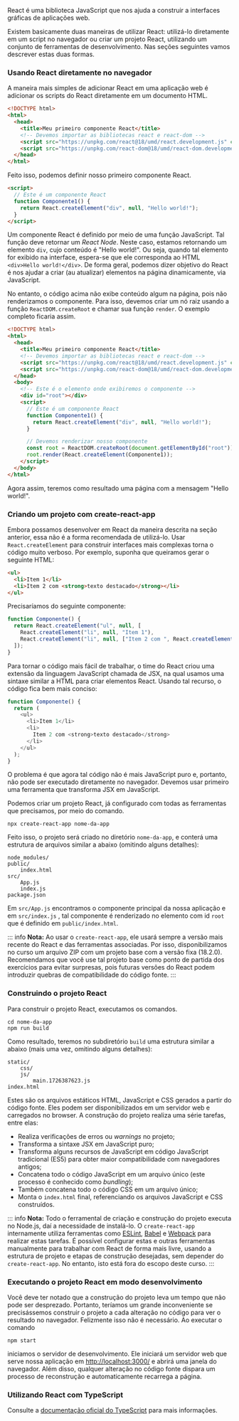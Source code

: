 React é uma biblioteca JavaScript que nos ajuda a construir a interfaces gráficas de aplicações web.

Existem basicamente duas maneiras de utilizar React: utilizá-lo diretamente em um script no navegador ou criar um projeto React, utilizando um conjunto de ferramentas de desenvolvimento.
Nas seções seguintes vamos descrever estas duas formas.

### Usando React diretamente no navegador

A maneira mais simples de adicionar React em uma aplicação web é adicionar os scripts do React diretamente em um documento HTML.

```html
<!DOCTYPE html>
<html>
  <head>
    <title>Meu primeiro componente React</title>
    <!-- Devemos importar as bibliotecas react e react-dom -->
    <script src="https://unpkg.com/react@18/umd/react.development.js" crossorigin></script>
    <script src="https://unpkg.com/react-dom@18/umd/react-dom.development.js" crossorigin></script>
  </head>
</html>
```

Feito isso, podemos definir nosso primeiro componente React.

```html
<script>
  // Este é um componente React
  function Componente1() {
    return React.createElement("div", null, "Hello world!");
  }
</script>
```

Um componente React é definido por meio de uma função JavaScript.
Tal função deve retornar um _React Node_.
Neste caso, estamos retornando um elemento `div`, cujo conteúdo é "Hello world!".
Ou seja, quando tal elemento for exibido na interface, espera-se que ele corresponda ao HTML `<div>Hello world!</div>`.
De forma geral, podemos dizer objetivo do React é nos ajudar a criar (au atualizar) elementos na página dinamicamente, via JavaScript.

No entanto, o código acima não exibe conteúdo algum na página, pois não renderizamos o componente.
Para isso, devemos criar um nó raiz usando a função `ReactDOM.createRoot` e chamar sua função `render`.
O exemplo completo ficaria assim.

```html
<!DOCTYPE html>
<html>
  <head>
    <title>Meu primeiro componente React</title>
    <!-- Devemos importar as bibliotecas react e react-dom -->
    <script src="https://unpkg.com/react@18/umd/react.development.js" crossorigin></script>
    <script src="https://unpkg.com/react-dom@18/umd/react-dom.development.js" crossorigin></script>
  </head>
  <body>
    <!-- Este é o elemento onde exibiremos o componente -->
    <div id="root"></div>
    <script>
      // Este é um componente React
      function Componente1() {
        return React.createElement("div", null, "Hello world!");
      }

      // Devemos renderizar nosso componente
      const root = ReactDOM.createRoot(document.getElementById("root"));
      root.render(React.createElement(Componente1));
    </script>
  </body>
</html>
```

Agora assim, teremos como resultado uma página com a mensagem "Hello world!".

### Criando um projeto com create-react-app

Embora possamos desenvolver em React da maneira descrita na seção anterior, essa não é a forma recomendada de utilizá-lo.
Usar `React.createElement` para construir interfaces mais complexas torna o código muito verboso.
Por exemplo, suponha que queiramos gerar o seguinte HTML:

```html
<ul>
  <li>Item 1</li>
  <li>Item 2 com <strong>texto destacado</strong></li>
</ul>
```

Precisaríamos do seguinte componente:

```js
function Componente() {
  return React.createElement("ul", null, [
    React.createElement("li", null, "Item 1"),
    React.createElement("li", null, ["Item 2 com ", React.createElement("strong", null, "texto destacado")]),
  ]);
}
```

Para tornar o código mais fácil de trabalhar, o time do React criou uma extensão da linguagem JavaScript chamada de JSX, na qual usamos uma sintaxe similar a HTML para criar elementos React.
Usando tal recurso, o código fica bem mais conciso:

```js
function Componente() {
  return (
    <ul>
      <li>Item 1</li>
      <li>
        Item 2 com <strong>texto destacado</strong>
      </li>
    </ul>
  );
}
```

O problema é que agora tal código não é mais JavaScript puro e, portanto, não pode ser executado diretamente no navegador.
Devemos usar primeiro uma ferramenta que transforma JSX em JavaScript.

Podemos criar um projeto React, já configurado com todas as ferramentas que precisamos, por meio do comando.

```
npx create-react-app nome-da-app
```

Feito isso, o projeto será criado no diretório `nome-da-app`, e conterá uma estrutura de arquivos similar a abaixo (omitindo alguns detalhes):

```
node_modules/
public/
    index.html
src/
    App.js
    index.js
package.json
```

Em `src/App.js` encontramos o componente principal da nossa aplicação e em `src/index.js` , tal componente é renderizado no elemento com id `root` que é definido em `public/index.html`.

::: info
**Nota:** Ao usar o `create-react-app`, ele usará sempre a versão mais recente do React e das ferramentas associadas.
Por isso, disponibilizamos no curso um arquivo ZIP com um projeto base com a versão fixa (18.2.0).
Recomendamos que você use tal projeto base como ponto de partida dos exercícios para evitar surpresas, pois futuras versões do React podem introduzir quebras de compatibilidade do código fonte.
:::

### Construindo o projeto React

Para construir o projeto React, executamos os comandos.

```
cd nome-da-app
npm run build
```

Como resultado, teremos no subdiretório `build` uma estrutura similar a abaixo (mais uma vez, omitindo alguns detalhes):

```
static/
    css/
    js/
        main.1726387623.js
index.html
```

Estes são os arquivos estáticos HTML, JavaScript e CSS gerados a partir do código fonte.
Eles podem ser disponibilizados em um servidor web e carregados no browser.
A construção do projeto realiza uma série tarefas, entre elas:

- Realiza verificações de erros ou _warnings_ no projeto;
- Transforma a sintaxe JSX em JavaScript puro;
- Transforma alguns recursos de JavaScript em código JavaScript tradicional (ES5) para obter maior compatibilidade com navegadores antigos;
- Concatena todo o código JavaScript em um arquivo único (este processo é conhecido como _bundling_);
- Também concatena todo o código CSS em um arquivo único;
- Monta o `index.html` final, referenciando os arquivos JavaScript e CSS construídos.

::: info
**Nota:** Todo o ferramental de criação e construção do projeto executa no Node.js, daí a necessidade de instalá-lo.
O `create-react-app` internamente utiliza ferramentas como [ESLint](https://eslint.org/), [Babel](https://babeljs.io/) e [Webpack](https://webpack.js.org/) para realizar estas tarefas.
É possível configurar estas e outras ferramentas manualmente para trabalhar com React de forma mais livre, usando a estrutura de projeto e etapas de construção desejadas, sem depender do `create-react-app`.
No entanto, isto está fora do escopo deste curso.
:::

### Executando o projeto React em modo desenvolvimento

Você deve ter notado que a construção do projeto leva um tempo que não pode ser desprezado.
Portanto, teríamos um grande inconveniente se precisássemos construir o projeto a cada alteração no código para ver o resultado no navegador.
Felizmente isso não é necessário.
Ao executar o comando

```
npm start
```

iniciamos o servidor de desenvolvimento. Ele iniciará um servidor web que serve nossa aplicação em <http://localhost:3000/> e abrirá uma janela do navegador.
Além disso, qualquer alteração no código fonte dispara um processo de reconstrução e automaticamente recarrega a página.

### Utilizando React com TypeScript

Consulte a [documentação oficial do TypeScript](https://www.typescriptlang.org/docs/) para mais informações.
